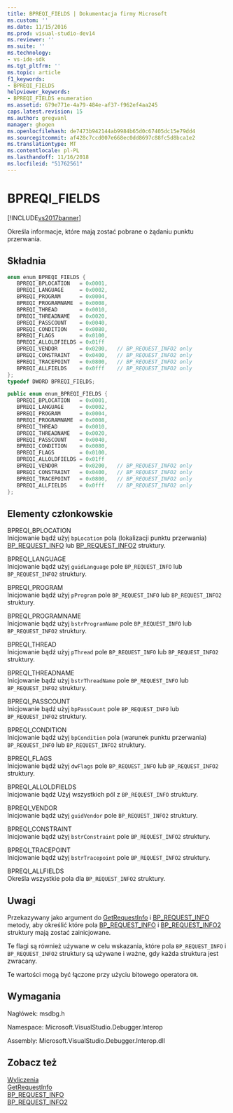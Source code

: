 ```yaml
---
title: BPREQI_FIELDS | Dokumentacja firmy Microsoft
ms.custom: ''
ms.date: 11/15/2016
ms.prod: visual-studio-dev14
ms.reviewer: ''
ms.suite: ''
ms.technology:
- vs-ide-sdk
ms.tgt_pltfrm: ''
ms.topic: article
f1_keywords:
- BPREQI_FIELDS
helpviewer_keywords:
- BPREQI_FIELDS enumeration
ms.assetid: 679e771e-4a79-484e-af37-f962ef4aa245
caps.latest.revision: 15
ms.author: gregvanl
manager: ghogen
ms.openlocfilehash: de7473b942144ab9984b65d0c67405dc15e79dd4
ms.sourcegitcommit: af428c7ccd007e668ec0dd8697c88fc5d8bca1e2
ms.translationtype: MT
ms.contentlocale: pl-PL
ms.lasthandoff: 11/16/2018
ms.locfileid: "51762561"
---
```

# <a name="bpreqifields"></a>BPREQI_FIELDS
[!INCLUDE[vs2017banner](../../../includes/vs2017banner.md)]

Określa informacje, które mają zostać pobrane o żądaniu punktu przerwania.  
  
## <a name="syntax"></a>Składnia  
  
```cpp  
enum enum_BPREQI_FIELDS {   
   BPREQI_BPLOCATION   = 0x0001,  
   BPREQI_LANGUAGE     = 0x0002,  
   BPREQI_PROGRAM      = 0x0004,  
   BPREQI_PROGRAMNAME  = 0x0008,  
   BPREQI_THREAD       = 0x0010,  
   BPREQI_THREADNAME   = 0x0020,  
   BPREQI_PASSCOUNT    = 0x0040,  
   BPREQI_CONDITION    = 0x0080,  
   BPREQI_FLAGS        = 0x0100,  
   BPREQI_ALLOLDFIELDS = 0x01ff  
   BPREQI_VENDOR       = 0x0200,   // BP_REQUEST_INFO2 only  
   BPREQI_CONSTRAINT   = 0x0400,   // BP_REQUEST_INFO2 only  
   BPREQI_TRACEPOINT   = 0x0800,   // BP_REQUEST_INFO2 only  
   BPREQI_ALLFIELDS    = 0x0fff    // BP_REQUEST_INFO2 only  
};  
typedef DWORD BPREQI_FIELDS;  
```  
  
```csharp  
public enum enum_BPREQI_FIELDS {   
   BPREQI_BPLOCATION   = 0x0001,  
   BPREQI_LANGUAGE     = 0x0002,  
   BPREQI_PROGRAM      = 0x0004,  
   BPREQI_PROGRAMNAME  = 0x0008,  
   BPREQI_THREAD       = 0x0010,  
   BPREQI_THREADNAME   = 0x0020,  
   BPREQI_PASSCOUNT    = 0x0040,  
   BPREQI_CONDITION    = 0x0080,  
   BPREQI_FLAGS        = 0x0100,  
   BPREQI_ALLOLDFIELDS = 0x01ff  
   BPREQI_VENDOR       = 0x0200,   // BP_REQUEST_INFO2 only  
   BPREQI_CONSTRAINT   = 0x0400,   // BP_REQUEST_INFO2 only  
   BPREQI_TRACEPOINT   = 0x0800,   // BP_REQUEST_INFO2 only  
   BPREQI_ALLFIELDS    = 0x0fff    // BP_REQUEST_INFO2 only  
};  
```  
  
## <a name="members"></a>Elementy członkowskie  
 BPREQI_BPLOCATION  
 Inicjowanie bądź użyj `bpLocation` pola (lokalizacji punktu przerwania) [BP_REQUEST_INFO](../../../extensibility/debugger/reference/bp-request-info.md) lub [BP_REQUEST_INFO2](../../../extensibility/debugger/reference/bp-request-info2.md) struktury.  
  
 BPREQI_LANGUAGE  
 Inicjowanie bądź użyj `guidLanguage` pole `BP_REQUEST_INFO` lub `BP_REQUEST_INFO2` struktury.  
  
 BPREQI_PROGRAM  
 Inicjowanie bądź użyj `pProgram` pole `BP_REQUEST_INFO` lub `BP_REQUEST_INFO2` struktury.  
  
 BPREQI_PROGRAMNAME  
 Inicjowanie bądź użyj `bstrProgramName` pole `BP_REQUEST_INFO` lub `BP_REQUEST_INFO2` struktury.  
  
 BPREQI_THREAD  
 Inicjowanie bądź użyj `pThread` pole `BP_REQUEST_INFO` lub `BP_REQUEST_INFO2` struktury.  
  
 BPREQI_THREADNAME  
 Inicjowanie bądź użyj `bstrThreadName` pole `BP_REQUEST_INFO` lub `BP_REQUEST_INFO2` struktury.  
  
 BPREQI_PASSCOUNT  
 Inicjowanie bądź użyj `bpPassCount` pole `BP_REQUEST_INFO` lub `BP_REQUEST_INFO2` struktury.  
  
 BPREQI_CONDITION  
 Inicjowanie bądź użyj `bpCondition` pola (warunek punktu przerwania) `BP_REQUEST_INFO` lub `BP_REQUEST_INFO2` struktury.  
  
 BPREQI_FLAGS  
 Inicjowanie bądź użyj `dwFlags` pole `BP_REQUEST_INFO` lub `BP_REQUEST_INFO2` struktury.  
  
 BPREQI_ALLOLDFIELDS  
 Inicjowanie bądź Użyj wszystkich pól z `BP_REQUEST_INFO` struktury.  
  
 BPREQI_VENDOR  
 Inicjowanie bądź użyj `guidVendor` pole `BP_REQUEST_INFO2` struktury.  
  
 BPREQI_CONSTRAINT  
 Inicjowanie bądź użyj `bstrConstraint` pole `BP_REQUEST_INFO2` struktury.  
  
 BPREQI_TRACEPOINT  
 Inicjowanie bądź użyj `bstrTracepoint` pole `BP_REQUEST_INFO2` struktury.  
  
 BPREQI_ALLFIELDS  
 Określa wszystkie pola dla `BP_REQUEST_INFO2` struktury.  
  
## <a name="remarks"></a>Uwagi  
 Przekazywany jako argument do [GetRequestInfo](../../../extensibility/debugger/reference/idebugbreakpointrequest2-getrequestinfo.md) i [BP_REQUEST_INFO](../../../extensibility/debugger/reference/bp-request-info.md) metody, aby określić które pola [BP_REQUEST_INFO](../../../extensibility/debugger/reference/bp-request-info.md) i [BP_REQUEST_INFO2 ](../../../extensibility/debugger/reference/bp-request-info2.md) struktury mają zostać zainicjowane.  
  
 Te flagi są również używane w celu wskazania, które pola `BP_REQUEST_INFO` i `BP_REQUEST_INFO2` struktury są używane i ważne, gdy każda struktura jest zwracany.  
  
 Te wartości mogą być łączone przy użyciu bitowego operatora `OR`.  
  
## <a name="requirements"></a>Wymagania  
 Nagłówek: msdbg.h  
  
 Namespace: Microsoft.VisualStudio.Debugger.Interop  
  
 Assembly: Microsoft.VisualStudio.Debugger.Interop.dll  
  
## <a name="see-also"></a>Zobacz też  
 [Wyliczenia](../../../extensibility/debugger/reference/enumerations-visual-studio-debugging.md)   
 [GetRequestInfo](../../../extensibility/debugger/reference/idebugbreakpointrequest2-getrequestinfo.md)   
 [BP_REQUEST_INFO](../../../extensibility/debugger/reference/bp-request-info.md)   
 [BP_REQUEST_INFO2](../../../extensibility/debugger/reference/bp-request-info2.md)

